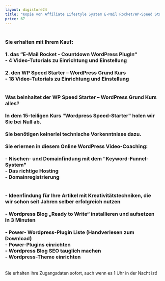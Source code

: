 ```yaml
---
layout: digistore24
title: "Kopie von Affiliate Lifestyle System E-Mail Rocket/WP-Speed Sta"
price: 67
---
```

<h3><br>Sie erhalten mit Ihrem Kauf:<br><br>1. das &#x201C;E-Mail Rocket - Countdown WordPress PlugIn&#x201C;<br>- 4 Video-Tutorials zu Einrichtung und Einstellung <br><br>2. den WP Speed Starter &#x2013; WordPress Grund Kurs<br>- 18 Video-Tutorials zu Einrichtung und Einstellung <br><br><br>Was beinhaltet der WP Speed Starter &#x2013; WordPress Grund Kurs alles? <br><br>In dem 15-teiligen Kurs &quot;Wordpress Speed-Starter&quot; holen wir Sie bei Null ab.<br><br>Sie ben&#xF6;tigen keinerlei technische Vorkenntnisse dazu.<br><br>Sie erlernen in diesem Online WordPress Video-Coaching:<br>&#xA0;<br>- Nischen- und Domainfindung mit dem &quot;Keyword-Funnel-System&quot;<br>- Das richtige Hosting<br>- Domainregistrierung<br><br><br>- Ideenfindung f&#xFC;r Ihre Artikel mit Kreativit&#xE4;tstechniken, die wir schon seit Jahren selber erfolgreich nutzen<br><br>- Wordpress Blog &#x201E;Ready to Write&#x201C; installieren und aufsetzen in 3 Minuten<br><br>- Power- Wordpress-Plugin Liste (Handverlesen zum Download)<br>- Power-Plugins einrichten<br>- Wordpress Blog SEO tauglich machen<br>- Wordpress-Theme einrichten</h3>
<p><br>Sie erhalten Ihre Zugangsdaten sofort, auch wenn es 1 Uhr in der Nacht ist!</p>